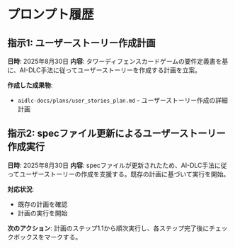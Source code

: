 # プロンプト履歴

## 指示1: ユーザーストーリー作成計画
**日時**: 2025年8月30日
**内容**: タワーディフェンスカードゲームの要件定義書を基に、AI-DLC手法に従ってユーザーストーリーを作成する計画を立案。

**作成した成果物**:
- `aidlc-docs/plans/user_stories_plan.md` - ユーザーストーリー作成の詳細計画

## 指示2: specファイル更新によるユーザーストーリー作成実行
**日時**: 2025年8月30日
**内容**: specファイルが更新されたため、AI-DLC手法に従ってユーザーストーリーの作成を支援する。既存の計画に基づいて実行を開始。

**対応状況**: 
- 既存の計画を確認
- 計画の実行を開始

**次のアクション**: 
計画のステップ1.1から順次実行し、各ステップ完了後にチェックボックスをマークする。